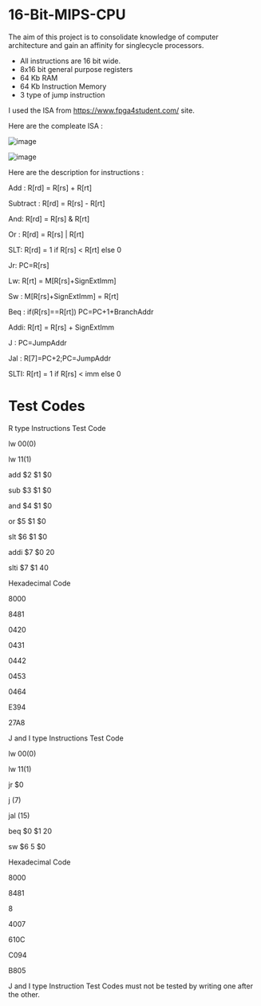 # 16-Bit-MIPS-CPU

The aim of this project is to consolidate knowledge of computer architecture and gain an affinity for singlecycle processors.

* All instructions are 16 bit wide.
* 8x16 bit general purpose registers
* 64 Kb RAM
* 64 Kb Instruction Memory
* 3 type of jump instruction

I used the ISA from https://www.fpga4student.com/ site.

Here are the compleate ISA : 

![image](https://github.com/user-attachments/assets/f55e311d-c2f0-4ada-9888-56c985f8a76b)

![image](https://github.com/user-attachments/assets/616a2fb9-6393-48e3-b04d-46da0f888170)

Here are the description for instructions :

Add : R[rd] = R[rs] + R[rt]

Subtract : R[rd] = R[rs] - R[rt]

And: R[rd] = R[rs] & R[rt]

Or : R[rd] = R[rs] | R[rt]

SLT: R[rd] = 1 if R[rs] <  R[rt] else 0

Jr: PC=R[rs]

Lw: R[rt] = M[R[rs]+SignExtImm]

Sw : M[R[rs]+SignExtImm] = R[rt]

Beq : if(R[rs]==R[rt]) PC=PC+1+BranchAddr

Addi: R[rt] = R[rs] + SignExtImm

J :  PC=JumpAddr

Jal : R[7]=PC+2;PC=JumpAddr

SLTI: R[rt] = 1 if R[rs] < imm else 0

# Test Codes

R type Instructions Test Code

lw $0 0 ($0)

lw $1 1 ($1)

add $2 $1 $0

sub $3 $1 $0

and $4 $1 $0

or $5 $1 $0

slt $6 $1 $0

addi $7 $0 20

slti $7 $1 40


Hexadecimal Code

8000

8481

0420

0431

0442

0453

0464

E394

27A8

J and I type Instructions Test Code

lw $0 0 ($0)

lw $1 1 ($1)

jr  $0

j   (7)

jal (15)

beq $0 $1 20

sw $6 5 $0


Hexadecimal Code

8000

8481

8

4007

610C

C094

B805

J and I type Instruction Test Codes must not be tested by writing one after the other.
